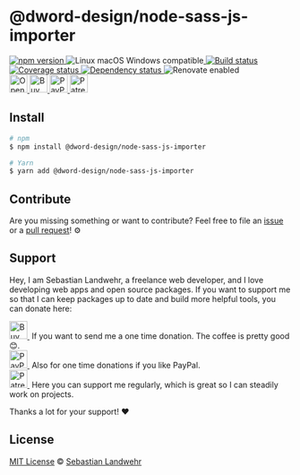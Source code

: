 <!-- TITLE/ -->
# @dword-design/node-sass-js-importer
<!-- /TITLE -->

<!-- BADGES/ -->
  <p>
    <a href="https://npmjs.org/package/@dword-design/node-sass-js-importer">
      <img
        src="https://img.shields.io/npm/v/@dword-design/node-sass-js-importer.svg"
        alt="npm version"
      >
    </a><img src="https://img.shields.io/badge/os-linux%20%7C%C2%A0macos%20%7C%C2%A0windows-blue" alt="Linux macOS Windows compatible"><a href="https://github.com/dword-design/node-sass-js-importer/actions">
      <img
        src="https://github.com/dword-design/node-sass-js-importer/workflows/build/badge.svg"
        alt="Build status"
      >
    </a><a href="https://codecov.io/gh/dword-design/node-sass-js-importer">
      <img
        src="https://codecov.io/gh/dword-design/node-sass-js-importer/branch/master/graph/badge.svg"
        alt="Coverage status"
      >
    </a><a href="https://david-dm.org/dword-design/node-sass-js-importer">
      <img src="https://img.shields.io/david/dword-design/node-sass-js-importer" alt="Dependency status">
    </a><img src="https://img.shields.io/badge/renovate-enabled-brightgreen" alt="Renovate enabled"><br/><a href="https://gitpod.io/#https://github.com/dword-design/node-sass-js-importer">
      <img
        src="https://gitpod.io/button/open-in-gitpod.svg"
        alt="Open in Gitpod"
        height="32"
      >
    </a><a href="https://www.buymeacoffee.com/dword">
      <img
        src="https://www.buymeacoffee.com/assets/img/guidelines/download-assets-sm-2.svg"
        alt="Buy Me a Coffee"
        height="32"
      >
    </a><a href="https://paypal.me/SebastianLandwehr">
      <img
        src="https://dword-design.de/images/paypal.svg"
        alt="PayPal"
        height="32"
      >
    </a><a href="https://www.patreon.com/dworddesign">
      <img
        src="https://dword-design.de/images/patreon.svg"
        alt="Patreon"
        height="32"
      >
    </a>
</p>
<!-- /BADGES -->

<!-- DESCRIPTION/ -->

<!-- /DESCRIPTION -->

<!-- INSTALL/ -->
## Install

```bash
# npm
$ npm install @dword-design/node-sass-js-importer

# Yarn
$ yarn add @dword-design/node-sass-js-importer
```
<!-- /INSTALL -->

<!-- LICENSE/ -->
## Contribute

Are you missing something or want to contribute? Feel free to file an [issue](https://github.com/dword-design/node-sass-js-importer/issues) or a [pull request](https://github.com/dword-design/node-sass-js-importer/pulls)! ⚙️

## Support

Hey, I am Sebastian Landwehr, a freelance web developer, and I love developing web apps and open source packages. If you want to support me so that I can keep packages up to date and build more helpful tools, you can donate here:

<p>
  <a href="https://www.buymeacoffee.com/dword">
    <img
      src="https://www.buymeacoffee.com/assets/img/guidelines/download-assets-sm-2.svg"
      alt="Buy Me a Coffee"
      height="32"
    >
  </a>&nbsp;If you want to send me a one time donation. The coffee is pretty good 😊.<br/>
  <a href="https://paypal.me/SebastianLandwehr">
    <img
      src="https://dword-design.de/images/paypal.svg"
      alt="PayPal"
      height="32"
    >
  </a>&nbsp;Also for one time donations if you like PayPal.<br/>
  <a href="https://www.patreon.com/dworddesign">
    <img
      src="https://dword-design.de/images/patreon.svg"
      alt="Patreon"
      height="32"
    >
  </a>&nbsp;Here you can support me regularly, which is great so I can steadily work on projects.
</p>

Thanks a lot for your support! ❤️

## License

[MIT License](https://opensource.org/licenses/MIT) © [Sebastian Landwehr](https://dword-design.de)
<!-- /LICENSE -->
